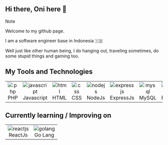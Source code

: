 ## Hi there, Oni here 👋

> [!NOTE]
> Welcome to my github page.
>
> I am a software engineer base in Indonesia 🇮🇩
>
> Well just like other human being, I do hanging out, traveling sometimes, do some stupid things and gaming too.

## My Tools and Technologies

<table>
  <tr>
    <td align="center">
      <img alt="php" src="https://skillicons.dev/icons?i=php" ><br/>PHP
    </td>
    <td align="center">
      <img alt="javascript" src="https://skillicons.dev/icons?i=javascript" ><br/>Javascript
    </td>
    <td align="center">
      <img alt="html" src="https://skillicons.dev/icons?i=html" ><br/>HTML
    </td>
    <td align="center">
      <img alt="css" src="https://skillicons.dev/icons?i=css" ><br/>CSS
    </td>
    <td align="center">
      <img alt="nodejs" src="https://skillicons.dev/icons?i=nodejs" ><br/>NodeJs
    </td>
    <td align="center">
      <img alt="expressjs" src="https://skillicons.dev/icons?i=express" ><br/>ExpressJs
    </td>
    <td align="center">
      <img alt="mysql" src="https://skillicons.dev/icons?i=mysql" ><br/>MySQL
    </td>
    <td align="center">
      <img alt="postgresql" src="https://skillicons.dev/icons?i=postgres" ><br/>PostgreSQL
    </td>
  </tr>
</table>

## Currently learning / Improving on

<table>
  <tr>
    <td align="center">
      <img alt="reactjs" src="https://skillicons.dev/icons?i=react" ><br/>ReactJs
    </td>
    <td align="center">
      <img alt="golang" src="https://skillicons.dev/icons?i=go" ><br/>Go Lang
    </td>
  </tr>
</table>

<!--
[![GitHub Streak](http://github-readme-streak-stats.herokuapp.com?user=oniseven&theme=dark)](https://git.io/streak-stats)
**oniseven/oniseven** is a ✨ _special_ ✨ repository because its `README.md` (this file) appears on your GitHub profile.

Here are some ideas to get you started:

- 🔭 I’m currently working on ...
- 🌱 I’m currently learning ...
- 👯 I’m looking to collaborate on ...
- 🤔 I’m looking for help with ...
- 💬 Ask me about ...
- 📫 How to reach me: ...
- 😄 Pronouns: ...
- ⚡ Fun fact: ...
-->
